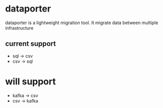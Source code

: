 # dataporter
dataporter is a lightweight migration tool. It migrate data between multiple infrastructure
## current support
- sql -> csv
- csv -> sql
# will support
- kafka -> csv
- csv -> kafka
